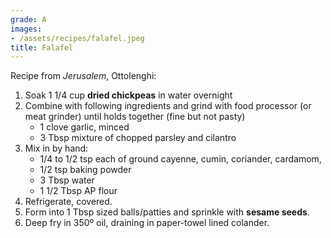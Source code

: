 ```yaml
---
grade: A
images:
- /assets/recipes/falafel.jpeg
title: Falafel
---
```

<!-- stub -->
Recipe from *Jerusalem*, Ottolenghi:
<!-- endstub -->
1. Soak 1 1/4 cup **dried chickpeas** in water overnight
2. Combine with following ingredients and grind with food processor (or meat grinder) until holds together (fine but not pasty)
    - 1 clove garlic, minced
    - 3 Tbsp mixture of chopped parsley and cilantro
3. Mix in by hand:
    - 1/4 to 1/2 tsp each of ground cayenne, cumin, coriander, cardamom,
    - 1/2 tsp baking powder
    - 3 Tbsp water
    - 1 1/2 Tbsp AP flour
4. Refrigerate, covered.
5. Form into 1 Tbsp sized balls/patties and sprinkle with **sesame seeds**. 
6. Deep fry in 350º oil, draining in paper-towel lined colander.